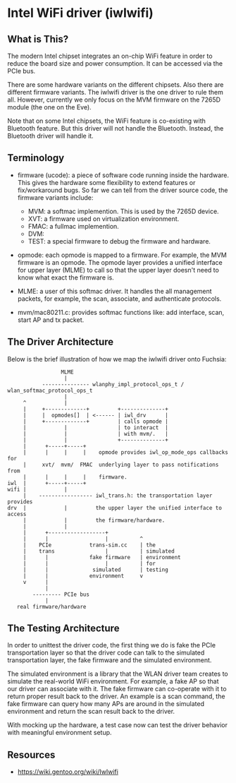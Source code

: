# Intel WiFi driver (iwlwifi)

## What is This?

The modern Intel chipset integrates an on-chip WiFi feature in order to reduce
the board size and power consumption. It can be accessed via the PCIe bus.

There are some hardware variants on the different chipsets. Also there are
different firmware variants. The iwlwifi driver is the one driver to rule
them all. However, currently we only focus on the MVM firmware on the 7265D
module (the one on the Eve).

Note that on some Intel chipsets, the WiFi feature is co-existing with
Bluetooth feature. But this driver will not handle the Bluetooth. Instead,
the Bluetooth driver will handle it.

## Terminology

- firmware (ucode): a piece of software code running inside the hardware.
  This gives the hardware some flexibility to extend features or
  fix/workaround bugs. So far we can tell from the driver source
  code, the firmware variants include:

  - MVM: a softmac implemention. This is used by the 7265D device.
  - XVT: a firmware used on virtualization environment.
  - FMAC: a fullmac implemention.
  - DVM:
  - TEST: a special firmware to debug the firmware and hardware.

- opmode: each opmode is mapped to a firmware. For example, the MVM firmware
  is an opmode. The opmode layer provides a unified interface for upper layer
  (MLME) to call so that the upper layer doesn't need to know what exact the
  firmware is.

- MLME: a user of this softmac driver. It handles the all management packets,
  for example, the scan, associate, and authenticate protocols.

- mvm/mac80211.c: provides softmac functions like: add interface, scan, start
  AP and tx packet.

## The Driver Architecture

Below is the brief illustration of how we map the iwlwifi driver onto Fuchsia:

```
                 MLME
                  |
           --------------- wlanphy_impl_protocol_ops_t / wlan_softmac_protocol_ops_t
                  |
     ^            |
     |     +-------------+         +--------------+
     |     |  opmodes[]  | <------ | iwl_drv      |
     |     +-------------+         | calls opmode |
     |            |                | to interact  |
     |            |                | with mvm/.   |
     |            |                +--------------+
     |      +-----+-----+
     |      |     |     |    opmode provides iwl_op_mode_ops callbacks for
     |     xvt/  mvm/  FMAC  underlying layer to pass notifications from
     |      |     |     |    firmware.
iwl  |      +-----+-----+
wifi |            |
     |    ----------------- iwl_trans.h: the transportation layer provides
drv  |            |         the upper layer the unified interface to access
     |            |         the firmware/hardware.
     |            |
     |      +------------------+
     |      |                  |          ^
     |    PCIe            trans-sim.cc    | the
     |    trans                |          | simulated
     |      |             fake firmware   | environment
     |      |                  |          | for
     |      |              simulated      | testing
     |      |             environment     v
     v      |
            |
        --------- PCIe bus
            |
   real firmware/hardware
```

## The Testing Architecture

In order to unittest the driver code, the first thing we do is fake the PCIe
transportation layer so that the driver code can talk to the simulated
transportation layer, the fake firmware and the simulated environment.

The simulated environment is a library that the WLAN driver team creates to
simulate the real-world WiFi environment. For example, a fake AP so that our
driver can associate with it. The fake firmware can co-operate with it to
return proper result back to the driver. An example is a scan command, the fake
firmware can query how many APs are around in the simulated environment and
return the scan result back to the driver.

With mocking up the hardware, a test case now can test the driver behavior with
meaningful environment setup.

## Resources

- https://wiki.gentoo.org/wiki/Iwlwifi